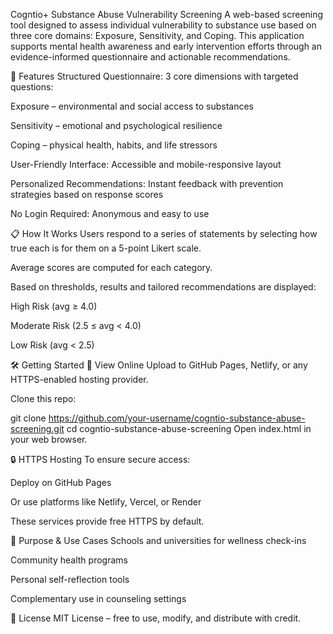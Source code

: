 Cogntio+ Substance Abuse Vulnerability Screening
A web-based screening tool designed to assess individual vulnerability to substance use based on three core domains: Exposure, Sensitivity, and Coping. This application supports mental health awareness and early intervention efforts through an evidence-informed questionnaire and actionable recommendations.

🚀 Features
Structured Questionnaire: 3 core dimensions with targeted questions:

Exposure – environmental and social access to substances

Sensitivity – emotional and psychological resilience

Coping – physical health, habits, and life stressors

User-Friendly Interface: Accessible and mobile-responsive layout

Personalized Recommendations: Instant feedback with prevention strategies based on response scores

No Login Required: Anonymous and easy to use

📋 How It Works
Users respond to a series of statements by selecting how true each is for them on a 5-point Likert scale.

Average scores are computed for each category.

Based on thresholds, results and tailored recommendations are displayed:

High Risk (avg ≥ 4.0)

Moderate Risk (2.5 ≤ avg < 4.0)

Low Risk (avg < 2.5)

🛠 Getting Started
🔗 View Online
Upload to GitHub Pages, Netlify, or any HTTPS-enabled hosting provider.

Clone this repo:


git clone https://github.com/your-username/cogntio-substance-abuse-screening.git
cd cogntio-substance-abuse-screening
Open index.html in your web browser.

🔒 HTTPS Hosting
To ensure secure access:

Deploy on GitHub Pages

Or use platforms like Netlify, Vercel, or Render

These services provide free HTTPS by default.

🧠 Purpose & Use Cases
Schools and universities for wellness check-ins

Community health programs

Personal self-reflection tools

Complementary use in counseling settings

📄 License
MIT License – free to use, modify, and distribute with credit.
